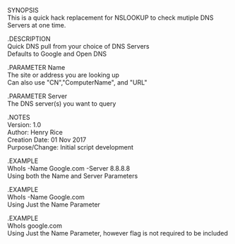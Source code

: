 SYNOPSIS </br>
This is a quick hack replacement for NSLOOKUP to check mutiple DNS Servers at one time.</br>

.DESCRIPTION </br>
  Quick DNS pull from your choice of DNS Servers</br>
  Defaults to Google and Open DNS </br>


.PARAMETER Name</br>
   The site or address you are looking up</br>
   Can also use "CN","ComputerName", and "URL"</br>

.PARAMETER Server</br>
   The DNS server(s) you want to query </br>

.NOTES</br>
  Version:        1.0</br>
  Author:         Henry Rice</br>
  Creation Date:  01 Nov 2017</br>
  Purpose/Change: Initial script development</br>
  
.EXAMPLE</br>
  WhoIs -Name Google.com -Server 8.8.8.8</br>
  Using both the Name and Server Parameters</br>

.EXAMPLE  </br>
  WhoIs -Name Google.com</br>
  Using Just the Name Parameter</br>

.EXAMPLE</br>
  WhoIs google.com</br>
  Using Just the Name Parameter, however flag is not required to be included</br>
</br>
